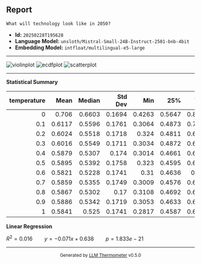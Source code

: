 ## Report

```
What will technology look like in 2050?
```
- **Id:** `20250228T195628`
- **Language Model:** `unsloth/Mistral-Small-24B-Instruct-2501-bnb-4bit`
- **Embedding Model:** `intfloat/multilingual-e5-large`

---

![violinplot](../assets/20250228T195628/violinplot.png)
![ecdfplot](../assets/20250228T195628/ecdfplot.png)
![scatterplot](../assets/20250228T195628/scatterplot.png)

---

**Statistical Summary**

|   temperature |   Mean |   Median |   Std Dev |    Min |    25% |    75% |    Max |   Count |
|--------------:|-------:|---------:|----------:|-------:|-------:|-------:|-------:|--------:|
|           0   | 0.706  |   0.6603 |    0.1694 | 0.4263 | 0.5647 | 0.8544 | 1      |     496 |
|           0.1 | 0.6117 |   0.5596 |    0.1761 | 0.3064 | 0.4873 | 0.7012 | 0.9988 |     496 |
|           0.2 | 0.6024 |   0.5518 |    0.1718 | 0.324  | 0.4811 | 0.6757 | 0.9898 |     496 |
|           0.3 | 0.6016 |   0.5549 |    0.1711 | 0.3034 | 0.4872 | 0.6794 | 0.9771 |     496 |
|           0.4 | 0.5879 |   0.5307 |    0.174  | 0.3014 | 0.4661 | 0.6625 | 0.9734 |     496 |
|           0.5 | 0.5895 |   0.5392 |    0.1758 | 0.323  | 0.4595 | 0.6748 | 0.9717 |     496 |
|           0.6 | 0.5821 |   0.5228 |    0.1741 | 0.31   | 0.4636 | 0.658  | 0.9685 |     496 |
|           0.7 | 0.5859 |   0.5355 |    0.1749 | 0.3009 | 0.4576 | 0.6702 | 0.9663 |     496 |
|           0.8 | 0.5867 |   0.5302 |    0.17   | 0.3108 | 0.4692 | 0.6664 | 0.9695 |     496 |
|           0.9 | 0.5886 |   0.5342 |    0.1719 | 0.3053 | 0.4633 | 0.6733 | 0.9735 |     496 |
|           1   | 0.5841 |   0.525  |    0.1741 | 0.2817 | 0.4587 | 0.6639 | 0.9663 |     496 |

**Linear Regression**

$R^2 = 0.016 \qquad y = -0.071x + 0.638 \qquad p = 1.833e-21$


---

<div align="center">
  <sub>Generated by <a href="https://github.com/S1M0N38/llm-thermometer">LLM Thermometer</a> v0.5.0</sub>
</div>